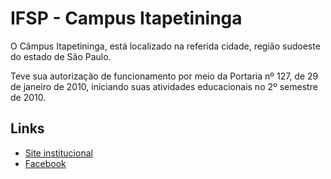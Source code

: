 # IFSP - Campus Itapetininga

O Câmpus Itapetininga, está localizado na referida cidade, região sudoeste do estado de São Paulo. 

Teve sua autorização de funcionamento por meio da Portaria nº 127, de 29 de janeiro de 2010, iniciando suas atividades educacionais no 2º semestre de 2010. 

## Links
- [Site institucional](https://itp.ifsp.edu.br/)
- [Facebook](https://www.facebook.com/ifspitape)
